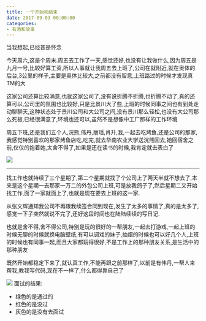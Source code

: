 ```yaml
---
title: 一个开始和结束
date: 2017-09-03 00:00:00
categories: 
- 有酒和故事
---
```


当我想起,已经甚是怀念


<!-- more -->
今天周六,这是个周末.周五去工作了一天,感觉还好,也没有让我做什么,因为周五是九月一号,比较好算工资,所以人事就让我周五去上班了,公司在就附近,就在奥体的后台,3公里的样子,主要是奥体比较大,之前都没有留意,上班路过的时候才发现真TM的大

这家公司还算比较满意,也就这家公司了,没有说折腾不折腾,也折腾不动了,真的还算可以,公司里的氛围也比较好,只是比景川大了些,上班的时候同事之间也有到处走动聊聊天,这种状态处于景川公司和大公司之间,没有景川那么轻松,也没有大公司那么死板,已经很满意了,环境也还可以,虽然不是想像中工厂那样的工作环境

周五下班,还是我们五个人,浣熊,伟丹,丽瑶,肖升,我,一起去吃烤鱼,还是公司的那家,我感觉特别喜欢的那家烤鱼店吃,吃完,就去华南农业大学送浣熊回去,她回宿舍之前,仅仅的抱着她,太舍不得了,如果是还在读书的时候,我肯定就去表白了

![](https://cdn.jsdelivr.net/gh/YangAnLin/images/copy_20201213151050.jpeg)

---

找工作也就持续了三个星期了,第二个星期就找了个公司上了两天半就不想去了,本来是这个星期一去那家一万二的外包公司上班,可是放我鸽子了,然后星期二又开始找工作,面了一家就面上了,也就是现在要去上班的这一家.

从张文辉通知我公司不再跟我续签合同到现在,发生了太多的事情了,真的是太多了,感觉一下子突然就说不完了,还好这段时间也在陆陆续续的写日记.

也就是舍不得,舍不得公司,特别是玩的很好的一帮朋友,一起去打游戏,一起上班的时候无聊的时候就换电脑壁纸,有可以调戏的妹子,抽烟的时候也可以好几个人,上班的时候也有同事一起,而且大家都玩得很好,不是工作上的那种朋友关系,是生活中的那种朋友

既然开始都稳定下来了,就认真工作,不能再跟之前那样了,以前是有伟丹,一帮人来帮我,教我写代码,现在不一样了,什么都得靠自己了


![](https://cdn.jsdelivr.net/gh/YangAnLin/images/copy_20201213151030.png)
面试的结果:
* 绿色的是通过的
* 红色的是没过
* 灰色的是没有去面试
